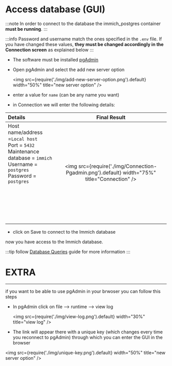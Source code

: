 # Access database (GUI)

:::note
In order to connect to the database the immich_postgres container **must be running**.
:::

:::info
Password and username match the ones specified in the `.env` file. If you have changed these values, **they must be changed accordingly in the Connection screen** as explained below
:::

- The software must be installed [pgAdmin](https://www.pgadmin.org/download)
- Open pgAdmin and select the add new server option

  <img src={require('./img/add-new-server-option.png').default} width="50%" title="new server option" />
- enter a value for `name` (can be any name you want)
- in Connection we will enter the following details:


| Details                                                                                                                                                                                 |                                         Final Result                                         |
| :---------------------------------------------------------------------------------------------------------------------------------------------------------------------------------------- | :--------------------------------------------------------------------------------------------: |
| Host name/address =`Local host`<br />Port = `5432`<br />Maintenance database = `immich`<br />Username = `postgres`<br />Password = `postgres`<br /><br /><br /><br /><br /><br /><br /> | <img src={require('./img/Connection-Pgadmin.png').default} width="75%" title="Connection" /> |

* click on Save to connect to the Immich database

now you have access to the Immich database.

:::tip
follow [Database Queries](https://immich.app/docs/guides/database-queries/) guide for more information
:::

# EXTRA

---

if you want to be able to use pgAdmin in your brwoser you can follow this steps

* In pgAdmin click on file --> runtime --> view log

  <img src={require('./img/view-log.png').default} width="30%" title="view log" />
* The link will appear there with a unique key (which changes every time you reconnect to pgAdmin) through which you can enter the GUI in the browser

<img src={require('./img/unique-key.png').default} width="50%" title="new server option" />
